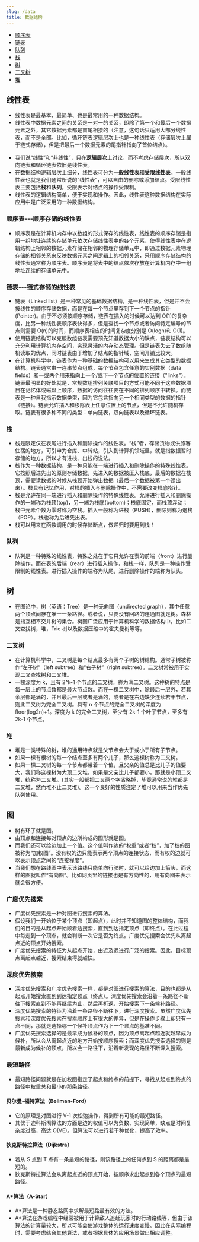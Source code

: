 ```yaml
---
slug: /data
title: 数据结构
---
```


- [顺序表](数据结构/a1)
- [链表](数据结构/a2)
- [队列](数据结构/a3)
- [栈](数据结构/a4)
- [树](数据结构/a5)
- [二叉树](数据结构/a6)
- [堆](数据结构/a7)

## 线性表

- 线性表是最基本、最简单、也是最常用的一种数据结构。
- 线性表中数据元素之间的关系是一对一的关系，即除了第一个和最后一个数据元素之外，其它数据元素都是首尾相接的（注意，这句话只适用大部分线性表，而不是全部。比如，循环链表逻辑层次上也是一种线性表（存储层次上属于链式存储），但是把最后一个数据元素的尾指针指向了首位结点）。
<!-- more -->
- 我们说“线性”和“非线性”，只在**逻辑层次**上讨论，而不考虑存储层次，所以双向链表和循环链表依旧是线性表。
- 在数据结构逻辑层次上细分，线性表可分为**一般线性表**和**受限线性表**。一般线性表也就是我们通常所说的“线性表”，可以自由的删除或添加结点。受限线性表主要包括**栈**和**队列**，受限表示对结点的操作受限制。
- 线性表的逻辑结构简单，便于实现和操作。因此，线性表这种数据结构在实际应用中是广泛采用的一种数据结构。

### 顺序表---顺序存储的线性表

- 顺序表是在计算机内存中以数组的形式保存的线性表，线性表的顺序存储是指用一组地址连续的存储单元依次存储线性表中的各个元素、使得线性表中在逻辑结构上相邻的数据元素存储在相邻的物理存储单元中，即通过数据元素物理存储的相邻关系来反映数据元素之间逻辑上的相邻关系，采用顺序存储结构的线性表通常称为顺序表。顺序表是将表中的结点依次存放在计算机内存中一组地址连续的存储单元中。

### 链表---链式存储的线性表

- 链表（Linked list）是一种常见的基础数据结构，是一种线性表，但是并不会按线性的顺序存储数据，而是在每一个节点里存到下一个节点的指针(Pointer)。由于不必须按顺序存储，链表在插入的时候可以达到 O(1)的复杂度，比另一种线性表顺序表快得多，但是查找一个节点或者访问特定编号的节点则需要 O(n)的时间，而顺序表相应的时间复杂度分别是 O(logn)和 O(1)。
- 使用链表结构可以克服数组链表需要预先知道数据大小的缺点，链表结构可以充分利用计算机内存空间，实现灵活的内存动态管理。但是链表失去了数组随机读取的优点，同时链表由于增加了结点的指针域，空间开销比较大。
- 在计算机科学中，链表作为一种基础的数据结构可以用来生成其它类型的数据结构。链表通常由一连串节点组成，每个节点包含任意的实例数据（data fields）和一或两个用来指向上一个/或下一个节点的位置的链接（"links"）。链表最明显的好处就是，常规数组排列关联项目的方式可能不同于这些数据项目在记忆体或磁盘上顺序，数据的访问往往要在不同的排列顺序中转换。而链表是一种自我指示数据类型，因为它包含指向另一个相同类型的数据的指针（链接）。链表允许插入和移除表上任意位置上的节点，但是不允许随机存取。链表有很多种不同的类型：单向链表，双向链表以及循环链表。

### 栈

- 栈是限定仅在表尾进行插入和删除操作的线性表。“栈”者，存储货物或供旅客住宿的地方，可引申为仓库、中转站，引入到计算机领域里，就是指数据暂时存储的地方，所以才有进栈、出栈的说法。
- 栈作为一种数据结构，是一种只能在一端进行插入和删除操作的特殊线性表。它按照后进先出的原则存储数据，先进入的数据被压入栈底，最后的数据在栈顶，需要读数据的时候从栈顶开始弹出数据（最后一个数据被第一个读出来）。栈具有记忆作用，对栈的插入与删除操作中，不需要改变栈底指针。
- 栈是允许在同一端进行插入和删除操作的特殊线性表。允许进行插入和删除操作的一端称为栈顶(top)，另一端为栈底(bottom)；栈底固定，而栈顶浮动；栈中元素个数为零时称为空栈。插入一般称为进栈（PUSH），删除则称为退栈（POP）。栈也称为后进先出表。
- 栈可以用来在函数调用的时候存储断点，做递归时要用到栈！

### 队列

- 队列是一种特殊的线性表，特殊之处在于它只允许在表的前端（front）进行删除操作，而在表的后端（rear）进行插入操作，和栈一样，队列是一种操作受限制的线性表。进行插入操作的端称为队尾，进行删除操作的端称为队头。

## 树

- 在图论中，树（英语：Tree）是一种无向图（undirected graph），其中任意两个顶点间存在唯一一条路径。或者说，只要没有回路的连通图就是树。森林是指互相不交并树的集合。树图广泛应用于计算机科学的数据结构中，比如二叉查找树，堆，Trie 树以及数据压缩中的霍夫曼树等等。

### 二叉树

- 在计算机科学中，二叉树是每个结点最多有两个子树的树结构。通常子树被称作“左子树”（left subtree）和“右子树”（right subtree）。二叉树常被用于实现二叉查找树和二叉堆。
- 一棵深度为 k，且有 2^k-1 个节点的二叉树，称为满二叉树。这种树的特点是每一层上的节点数都是最大节点数。而在一棵二叉树中，除最后一层外，若其余层都是满的，并且最后一层或者是满的，或者是在右边缺少连续若干节点，则此二叉树为完全二叉树。具有 n 个节点的完全二叉树的深度为 floor(log2n)+1。深度为 k 的完全二叉树，至少有 2k-1 个叶子节点，至多有 2k-1 个节点。

### 堆

- 堆是一类特殊的树，堆的通用特点就是父节点会大于或小于所有子节点。
- 如果一棵有根树的每一个结点至多有两个儿子，那么这棵树称为二叉树。
- 如果一棵二叉树的每一个节点都带着一个值，且父亲的值总是比儿子的值要大，我们称这棵树为大顶二叉堆，如果是父亲比儿子都要小，那就是小顶二叉堆，统称为二叉堆。(其实一般都把二叉两个字省略掉，毕竟通常说的堆都是二叉堆，然而堆不止二叉堆)。这一个良好的性质注定了堆可以用来当作优先队列使用。

## 图

- 树有环了就是图。
- 由顶点和连接每对顶点的边所构成的图形就是图。
- 而我们还可以给边加上一个值。这个值叫作边的“权重”或者“权”，加了权的图被称为“加权图”。没有权的边只能表示两个顶点的连接状态，而有权的边就可以表示顶点之间的“连接程度”。
- 当我们想在路线图中表示该路线只能单向行驶时，就可以给边加上箭头，而这样的图就叫作“有向图”。比如网页里的链接也是有方向性的，用有向图来表示就会很方便。

### 广度优先搜索

- 广度优先搜索是一种对图进行搜索的算法。
- 假设我们一开始位于某个顶点（即起点），此时并不知道图的整体结构，而我们的目的是从起点开始顺着边搜索，直到到达指定顶点（即终点）。在此过程中每走到一个顶点，就会判断一次它是否为终点。广度优先搜索会优先从离起点近的顶点开始搜索。
- 广度优先搜索的特征为从起点开始，由近及远进行广泛的搜索。因此，目标顶点离起点越近，搜索结束得就越快。

### 深度优先搜索

- 深度优先搜索和广度优先搜索一样，都是对图进行搜索的算法，目的也都是从起点开始搜索直到到达指定顶点（终点）。深度优先搜索会沿着一条路径不断往下搜索直到不能再继续为止，然后再折返，开始搜索下一条候补路径。
- 深度优先搜索的特征为沿着一条路径不断往下，进行深度搜索。虽然广度优先搜索和深度优先搜索在搜索顺序上有很大的差异，但是在操作步骤上却只有一点不同，那就是选择哪一个候补顶点作为下一个顶点的基准不同。
- 广度优先搜索选择的是最早成为候补的顶点，因为顶点离起点越近就越早成为候补，所以会从离起点近的地方开始按顺序搜索；而深度优先搜索选择的则是最新成为候补的顶点，所以会一路往下，沿着新发现的路径不断深入搜索。

### 最短路径

- 最短路径问题就是在加权图指定了起点和终点的前提下，寻找从起点到终点的路径中权重总和最小的那条路径。

#### 贝尔曼-福特算法（Bellman-Ford）

- 它的原理是对图进行 V-1 次松弛操作，得到所有可能的最短路径。
- 其优于迪科斯彻算法的方面是边的权值可以为负数、实现简单，缺点是时间复杂度过高，高达 O(VE)。但算法可以进行若干种优化，提高了效率。

#### 狄克斯特拉算法（Dijkstra）

- 若从 S 点到 T 点有一条最短的路径，则该路径上的任何点到 S 的距离都是最短的。
- 狄克斯特拉算法会从离起点近的顶点开始，按顺序求出起点到各个顶点的最短路径。

#### A\*算法（A-Star）

- A\*算法是一种静态路网中求解最短路最有效的方法。
- A\*算法在游戏编程中经常被用于计算敌人追赶玩家时的行动路线等，但由于该算法的计算量较大，所以可能会使游戏整体的运行速度变慢。因此在实际编程时，需要考虑结合其他算法，或者根据具体的应用场景做出相应调整。

